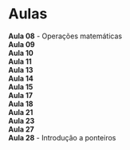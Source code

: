# Aulas

**Aula 08** - Operações matemáticas  
**Aula 09**  
**Aula 10**  
**Aula 11**  
**Aula 13**  
**Aula 14**  
**Aula 15**  
**Aula 17**  
**Aula 18**  
**Aula 21**  
**Aula 23**  
**Aula 27**  
**Aula 28** - Introdução a ponteiros  
